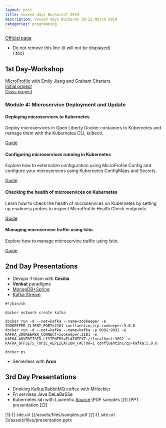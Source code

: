 ```yaml
---
layout: post
title: Voxxed days Bucharest 2019
description: Voxxed days Buchares 20-22 March 2019
categories: programming
---
```

[Official page](https://romania.voxxeddays.com/bucharest/2019-03-20/)


* Do not remove this line (it will not be displayed)  
{:toc}

## 1st Day-Workshop

[MicroProfile](https://romania.voxxeddays.com/2019/02/24/hands-on-cloud-native-java-with-microprofile-kubernetes-and-istio/)  with Emily Jiang and Graham Charters  
[Initial project](https://github.com/OpenLiberty/tutorial-microprofile.git)  
[Class project](https://github.com/gcharters/workshop-cloud-native-java/blob/master/README.md)  

### Module 4: Microservice Deployment and Update  

#### Deploying microservices to Kubernetes  

Deploy microservices in Open Liberty Docker containers to Kubernetes and manage them with the Kubernetes CLI, kubectl.

[Guide](https://openliberty.io/guides/kubernetes-intro.html)

#### Configuring microservices running in Kubernetes

Explore how to externalize configuration using MicroProfile Config and configure your microservices using Kubernetes ConfigMaps and Secrets.

[Guide](https://openliberty.io/guides/kubernetes-microprofile-config.html)


#### Checking the health of microservices on Kubernetes

Learn how to check the health of microservices on Kubernetes by setting up readiness probes to inspect MicroProfile Health Check endpoints.

[Guide](https://openliberty.io/guides/kubernetes-microprofile-health.html)


#### Managing microservice traffic using Istio

Explore how to manage microservice traffic using Istio.

[Guide](https://openliberty.io/guides/istio-intro.html)

## 2nd Day Presentations

- Devops-1 team with **Cecilia**  
- **Venkat** paradigms 
- [MongoDB+Spring](https://github.com/dangeabunea/VoxxedDaysBucharest2019)  
- [Kafka Stream](https://github.com/Stream-Processing-with-Kafka-Streams/workshop)  

```  
#!/bin/sh

docker network create kafka

docker run -d --net=kafka --name=zookeeper -e ZOOKEEPER_CLIENT_PORT=2181 confluentinc/cp-zookeeper:5.0.0
docker run -d --net=kafka --name=kafka -p 9092:9092 -e KAFKA_ZOOKEEPER_CONNECT=zookeeper:2181 -e KAFKA_ADVERTISED_LISTENERS=PLAINTEXT://localhost:9092 -e KAFKA_OFFSETS_TOPIC_REPLICATION_FACTOR=1 confluentinc/cp-kafka:5.0.0

docker ps  
```  

- Serverless with **Arun**

## 3rd Day Presentations

- Drinking Kafka/RabbitMQ coffee with MHeckler  
- Fn servless Java DeLaBaSSe  
- Kubernetes lab with Laurentiu [Source](https://github.com/lspil/voxxeddays2019)
[PDF samples ][1]
[PPT presentation ][2]

[1]:{{ site.url }}/assets/files/samples.pdf
[2]:{{ site.url }}/assets/files/presentation.pptx  


